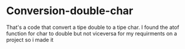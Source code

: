 # Conversion-double-char
That's a code that convert a tipe double to a tipe char. I found the atof function for char to double but not viceversa for my requirments on a project so i made it
